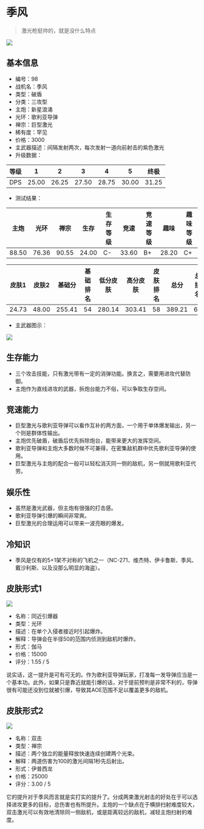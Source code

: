 # 季风

> 激光枪挺帅的，就是没什么特点

<img src="/ships/ship_98.png" style={{zoom:1}}/>

## 基本信息

- 编号：98
- 战机名：季风
- 类型：破盾
- 分类：三攻型
- 主炮：新星浪涌
- 光环：歌利亚导弹
- 禅宗：巨型激光
- 稀有度：罕见
- 价格：3000
- 主武器描述：间隔发射两次，每次发射一道向前射击的紫色激光
- 升级数据：

| 等级 | 1 | 2 | 3 | 4 | 5 | 终极 |
|--|--|--|--|--|--|--|
| DPS | 25.00 | 26.25 | 27.50 | 28.75 | 30.00 | 31.25 |

- 测试结果：

| 主炮 | 光环 | 禅宗 | 生存 | 生存等级 | 竞速 | 竞速等级 | 趣味 | 趣味等级 |
|--|--|--|--|--|--|--|--|--|
| 88.50 | 76.36 | 90.55 | 24.00 | C- | 33.60 | B+ | 28.20 | C+ |

| 皮肤1 | 皮肤2 | 基础分 | 基础排名 | 低分皮肤 | 高分皮肤 | 皮肤排名 | 总分 | 总排名 |
|--|--|--|--|--|--|--|--|--|
| 24.73 | 48.00 | 255.41 | 54 | 280.14 | 303.41 | 58 | 389.21 | 62 |

- 主武器图示：

<img src="/illustration/main_98.gif" style={{zoom:1}}/>

## 生存能力

- 三个攻击技能，只有激光带有一定的消弹功能。换言之，需要用进攻代替防御。
- 主炮作为直线进攻的武器，拆炮台能力不俗，可以争取生存空间。

## 竞速能力

- 巨型激光与歌利亚导弹可以看作互补的两方面，一个用于单体爆发输出，另一个则是群体性输出。
- 主炮优先破盾，破盾后优先拆除炮台，能带来更大的发挥空间。
- 歌利亚导弹和主炮大多数时候不可兼得，在密集敌机群中优先歌利亚导弹的使用。
- 巨型激光与主炮的配合一般可以轻松消灭同一侧的敌机，另一侧就用歌利亚代劳。

## 娱乐性

- 虽然是激光武器，但主炮有很强的打击感。
- 歌利亚导弹引爆的瞬间非常爽。
- 巨型激光的合理运用可以带来一波亮眼的爆发。

## 冷知识

- 季风是仅有的5+1架不对称的飞机之一（NC-271、维杰特、伊卡鲁斯、季风、戴沙利斯、以及没那么明显的海盗）。

## 皮肤形式1

<img src="/ships/ship_98_apex_1.png" style={{zoom:1}}/>

- 名称：同近引爆器
- 类型：光环
- 描述：在单个入侵者接近时引起爆炸。
- 解释：导弹会在半径50的范围内侦测到敌机时爆炸。
- 形式：伽马
- 价格：15000
- 评分：1.55 / 5

说实话，这一提升是可有可无的。作为歌利亚导弹玩家，打准每一发导弹应当是一个基本功。此外，如果只是靠近就能引爆的话，对于提前预判是非常不利的，导弹很有可能还没到位就被引爆，导致其AOE范围不足以覆盖更多的敌机。

## 皮肤形式2

<img src="/ships/ship_98_apex_2.png" style={{zoom:1}}/>

- 名称：双击
- 类型：禅宗
- 描述：两个独立的能量释放快速连续创建两个光束。
- 解释：两道伤害为100的激光间隔1秒先后射出。
- 形式：伊普西龙
- 价格：25000
- 评分：3.00 / 5

它的提升对于季风而言就是实打实的提升了。分成两束激光射击的好处在于可以选择进攻更多的目标，总伤害也有所提升。主炮的一个缺点在于横排扫射难度较大，双击激光可以有效地清除同一侧敌机，或是距离较远的敌机，减轻主炮扫射的难度。
